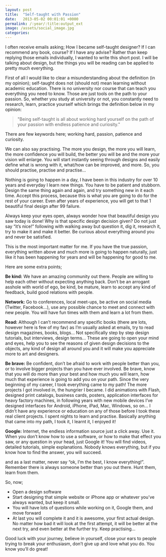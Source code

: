 ```yaml
---
layout: post
title:  "Self-taught with Passion"
date:   2013-05-02 00:01:01 +0000
permalink: /:year/:title:output_ext
image: /assets/social_image.jpg
categories: 
---
```


<div class="col-12">
<p>I often receive emails asking; How I became self-taught designer? If I can recommend any book, course? If I have any advise? Rather than keep replying those emails individually, I wanted to write this short post. I will be talking about design, but the things you will be reading can be applied to pretty much everything.</p>

<p>First of all I would like to clear a misunderstanding about the definition (in my opinion); self-taught does not (should not) mean learning without academic education. There is no university nor course that can teach you everything you need to know. Those are just tools on the path to your passion. So, whether you study at university or not, you constantly need to research, learn, practice yourself which brings the definition below in my opinion:</p>

<blockquote>"Being self-taught is all about working hard yourself on the path of your passion with endless patience and curiosity."</blockquote>

<p>There are few keywords here; working hard, passion, patience and curiosity.</p>

<p>We can also say practising. The more you design, the more you will learn, the more confidence you will build, the better you will be and the more your vision will enlarge. You will start instantly seeing through designs and easily define what is wrong with it, what/how can be improved, and more. So, you should practise, practise and practise...</p>

<p>Nothing is going to happen in a day, I have been in this industry for over 10 years and everyday I learn new things. You have to be patient and stubborn. Design the same thing again and again, and try something new in it each time. Accept this process, because this is what you are going to do for the rest of your career. Even after years of experience, you will get to that 1 beautiful final design after 99 failure.</p>

<p>Always keep your eyes open, always wonder how that beautiful design you saw today is done! Why is that specific design decision given? Do not just say “it’s nice!” following with walking away but question it, dig it, research it, try to make it and make it better. Be curious about everything around you and never be satisfied.</p>

<p>This is the most important matter for me. If you have the true passion, everything written above and much more is going to happen naturally, just like it has been happening for years and will be happening for good to me.</p>

<p>Here are some extra points;</p>

<p><strong>Be kind:</strong> We have an amazing community out there. People are willing to help each other without expecting anything back. Don’t be an arrogant asshole with world of ego, be kind, be mature, learn to accept any kind of feedback, build good relations with people.</p>

<p><strong>Network:</strong> Go to conferences, local meet-ups, be active on social media (Twitter, Facebook…), use any possible chance to meet and connect with new people. You will have fun times with them and learn a lot from them.</p>

<p><strong>Read:</strong> Although I can’t recommend any specific books (there are lots, however here is few of my fav) as I’m usually asked at emails, try to read design magazines, books, blogs… Not specifically step by step design tutorials, but interviews, design terms… These are going to open your mind and eyes, help you to see the reasons of given design decisions to the objects, any kind of design all around you and it will make you appreciate more to art and designers.</p>

<p><strong>Be brave:</strong> Be confident, don’t be afraid to work with people better than you, or to involve bigger projects than you have ever involved. Be brave, know that you will do more than your best and how much you will learn, how much that experience is going to add you on your path. Since the very beginning of my career, I took everything came to my path! The more projects I got involved in, the hungrier I became. I did animations with Flash, designed print catalogs, business cards, posters, application interfaces for heavy factory machines, in following years with new mobile devices I’ve designed interfaces for Android, iPhone, iPad, Mac, Windows, so on… I didn’t have any experience or education on any of those before I took these real client projects. I spent nights to learn and practise. Basically anything that came into my path, I took it, I learnt it, I enjoyed it!</p>

<p><strong>Google:</strong> Internet, the endless information source just a click away. Use it. When you don’t know how to use a software, or how to make that effect you saw, or any question in your head, just Google it! You will find videos, detailed tutorials, simple explanations. Nobody knows everything, but if you know how to find the answer, you will succeed.</p>

<p>and as a last matter, never say “ok, I’m the best, I know everything!”. Remember there is always someone better than you out there. Hunt them, learn from them.</p>

<p>So, now;</p>
<ul>
	<li>Open a design software</li>
	<li>Start designing that simple website or iPhone app or whatever you’ve always wanted, but keep it small.</li>
	<li>You will have lots of questions while working on it, Google them, and move forward</li>
	<li>At last you will complete it and it is awesome, your first actual design. No matter how bad it will look at the first attempt, it will be better at the next try, and even better at the further try. Keep practising...</li>
</ul>

<p>Good luck with your journey, believe in yourself, close your ears to people trying to break your enthusiasm, don’t give up and love what you do. You know you’ll do great!</p>
</div>